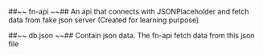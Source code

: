 ##~~ fn-api ~~##
An api that connects with JSONPlaceholder and fetch data from fake json server (Created for learning purpose)

##~~ db.json ~~##
Contain json data. The fn-api fetch data from this json file
